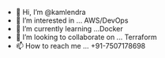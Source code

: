 - 👋 Hi, I’m @kamlendra
- 👀 I’m interested in ... AWS/DevOps
- 🌱 I’m currently learning ...Docker
- 💞️ I’m looking to collaborate on ... Terraform
- 📫 How to reach me ... +91-7507178698

<!---
kamlendra/kamlendra is a ✨ special ✨ repository because its `README.md` (this file) appears on your GitHub profile.
You can click the Preview link to take a look at your changes.
--->
